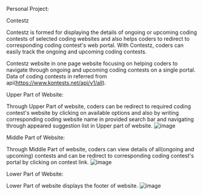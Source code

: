 Personal Project:

Contestz

Contestz is formed for displaying the details of ongoing or upcoming coding contests of selected coding websites and also helps coders to redirect to corresponding coding contest's web portal. With Contestz, coders can easily track the ongoing and upcoming coding contests.

Contestz website in one page website focusing on helping coders to navigate through ongoing and upcoming coding contests on a single portal. Data of coding contests in referred from api(https://www.kontests.net/api/v1/all). 


Upper Part of Website:

Through Upper Part of website, coders can be redirect to required coding contest's website by clicking on available options and also by writing corresponding coding website name in provided search bar and navigating through appeared suggestion list in Upper part of website.
![image](https://user-images.githubusercontent.com/103818502/209857547-43f06502-de94-4719-a252-5f62b089bc4d.png)

Middle Part of Website:

Through Middle Part of website, coders can view details of all(ongoing and upcoming) contests and can be redirect to corresponding coding contest's portal by clicking on contest link.
![image](https://user-images.githubusercontent.com/103818502/209914377-10b35df2-220b-4db0-8974-ee31f3f2f778.png)

Lower Part of Website:

Lower Part of website displays the footer of website.
![image](https://user-images.githubusercontent.com/103818502/209858856-9f01b098-38c0-4c47-addc-97a507f3c008.png)